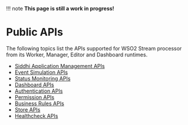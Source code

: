 !!! note
    **This page is still a work in progress!**

# Public APIs

The following topics list the APIs supported for WSO2 Stream processor
from its Worker, Manager, Editor and Dashboard runtimes.

-   [Siddhi Application Management
    APIs](_Siddhi_Application_Management_APIs_)
-   [Event Simulation APIs](_Event_Simulation_APIs_)
-   [Status Monitoring APIs](_Status_Monitoring_APIs_)
-   [Dashboard APIs](_Dashboard_APIs_)
-   [Authentication APIs](_Authentication_APIs_)
-   [Permission APIs](_Permission_APIs_)
-   [Business Rules APIs](_Business_Rules_APIs_)
-   [Store APIs](_Store_APIs_)
-   [Healthcheck APIs](_Healthcheck_APIs_)
